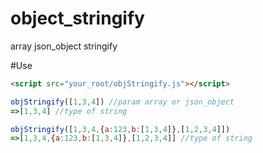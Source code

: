 # object_stringify
array json_object stringify

#Use
```html
<script src="your_root/objStringify.js"></script>
```
    
```javascript
objStringify([1,3,4]) //param array or json_object
=>[1,3,4] //type of string
```
```javascript
objStringify([1,3,4,{a:123,b:[1,3,4]},[1,2,3,4]])
=>[1,3,4,{a:123,b:[1,3,4]},[1,2,3,4]] //type of string
 ```

